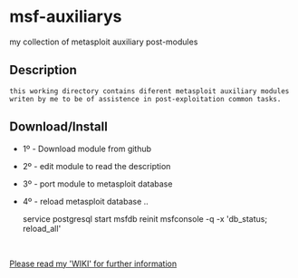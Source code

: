 # msf-auxiliarys
my collection of metasploit auxiliary post-modules


## Description
    this working directory contains diferent metasploit auxiliary modules
    writen by me to be of assistence in post-exploitation common tasks.

## Download/Install

- 1º - Download module from github
- 2º - edit module to read the description
- 3º - port module to metasploit database
- 4º - reload metasploit database ..

    service postgresql start
    msfdb reinit
    msfconsole -q -x 'db_status; reload_all'

<br />

[Please read my 'WIKI' for further information](https://github.com/r00t-3xp10it/msf-auxiliarys/wiki/Welcome-to-the-msf-auxiliarys-wiki!)

